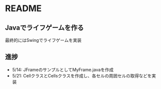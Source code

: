 # README

## Javaでライフゲームを作る

最終的にはSwingでライフゲームを実装

## 進捗
* 5/14: JFrameのサンプルとしてMyFrame.javaを作成
* 5/21: CellクラスとCellsクラスを作成し、各セルの周囲セルの取得などを実装
